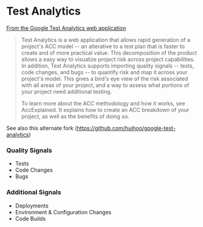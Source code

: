 # Test Analytics

[From the Google Test Analytics web application](https://code.google.com/archive/p/test-analytics/)

> Test Analytics is a web application that allows rapid generation of a project's ACC model -- an alterative to a test plan that is faster to create and of more practical value. This decomposition of the product allows a easy way to visualize project risk across project capabilities. In addition, Test Analytics supports importing quality signals -- tests, code changes, and bugs -- to quantify risk and map it across your project's model. This gives a bird's eye view of the risk associated with all areas of your project, and a way to assess what portions of your project need additional testing.
>  
> To learn more about the ACC methodology and how it works, see AccExplained. It explains how to create an ACC breakdown of your project, as well as the benefits of doing so.


See also this alternate fork (https://github.com/huihoo/google-test-analytics)


### Quality Signals

- Tests
- Code Changes
- Bugs

### Additional Signals

- Deployments
- Environment & Configuration Changes
- Code Builds
